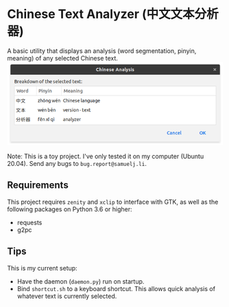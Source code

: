 # Chinese Text Analyzer (中文文本分析器)
A basic utility that displays an analysis (word segmentation, pinyin, meaning) of any selected Chinese text.
![Screenshot of the program](screenshot.png)

Note: This is a toy project. I've only tested it on my computer (Ubuntu 20.04). Send any bugs to `bug.report@samuelj.li`.

## Requirements
This project requires `zenity` and `xclip` to interface with GTK,
as well as the following packages on Python 3.6 or higher:
- requests
- g2pc

## Tips
This is my current setup:
- Have the daemon (`daemon.py`) run on startup.
- Bind `shortcut.sh` to a keyboard shortcut.
This allows quick analysis of whatever text is currently selected.
